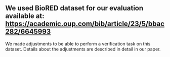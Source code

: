 ## We used BioRED dataset for our evaluation available at: https://academic.oup.com/bib/article/23/5/bbac282/6645993
We made adjustments to be able to perform a verification task on this dataset. Details about the adjustments are described in detail in our paper.
